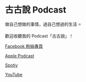 # 古古說 Podcast

做自己想做的事情，過自己想過的生活 ⭐️

歡迎收聽我的 Podcast「古古說」！

[Facebook 粉絲專頁](https://www.facebook.com/%E5%8F%A4%E5%8F%A4%E8%AA%AA-106199997778253)

[Apple Podcast](https://podcasts.apple.com/tw/podcast/%E5%8F%A4%E5%8F%A4%E8%AA%AA/id1515003927)

[Spotiy](https://open.spotify.com/show/6SL4YB8TOPIbJQi7zDEFqA)

[YouTube](https://www.youtube.com/channel/UC3yK8-EsoU7vZNiLnuep1tQ)